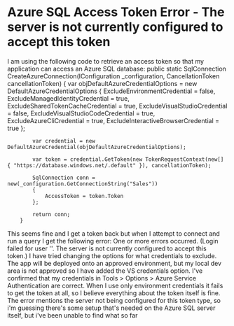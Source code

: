 
# Azure SQL Access Token Error - The server is not currently configured to accept this token

I am using the following code to retrieve an access token so that my application can access an Azure SQL database:
        public static SqlConnection CreateAzureConnection(IConfiguration _configuration, CancellationToken cancellationToken)
        {
            var objDefaultAzureCredentialOptions = new DefaultAzureCredentialOptions
            {
                ExcludeEnvironmentCredential = false,
                ExcludeManagedIdentityCredential = true,
                ExcludeSharedTokenCacheCredential = true,
                ExcludeVisualStudioCredential = false,
                ExcludeVisualStudioCodeCredential = true,
                ExcludeAzureCliCredential = true,
                ExcludeInteractiveBrowserCredential = true
            };

            var credential = new DefaultAzureCredential(objDefaultAzureCredentialOptions);

            var token = credential.GetToken(new TokenRequestContext(new[] { "https://database.windows.net/.default" }), cancellationToken);

            SqlConnection conn = new(_configuration.GetConnectionString("Sales"))
            {
                AccessToken = token.Token
            };

            return conn;
        }

This seems fine and I get a token back but when I attempt to connect and run a query I get the following error:
One or more errors occurred. (Login failed for user ''. The server is not currently configured to accept this token.)
I have tried changing the options for what credentials to exclude. The app will be deployed onto an approved environment, but my local dev area is not approved so I have added the VS credentials option. I've confirmed that my credentials in Tools > Options > Azure Service Authentication are correct.
When I use only environment credentials it fails to get the token at all, so I believe everything about the token itself is fine. The error mentions the server not being configured for this token type, so i'm guessing there's some setup that's needed on the Azure SQL server itself, but i've been unable to find what so far

        